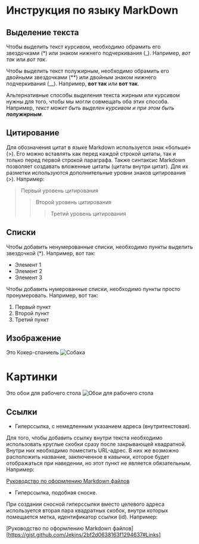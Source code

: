 # Инструкция по языку MarkDown
## Выделение текста

Чтобы выделить текст курсивом, необходимо обрамить его звездочками (*) или знаком нижнего подчеркивания (_). Например, *вот так* или _вот так_.

Чтобы выделить текст полужирным, необходимо обрамить его двойными звездочками (**) или двойным знаком нижнего подчеркивания (__). Например, **вот так** или __вот так__.

Альтернативные способы выделения текста жирным или курсивом нужны для того, чтобы мы могли совмещать оба этих способа. Например, _текст может быть выделен курсивом и при этом быть **полужирным**_.

## Цитирование

Для обозначения цитат в языке Markdown используется знак «больше» (>). Его можно вставлять как перед каждой строкой цитаты, так и только перед первой строкой параграфа. Также синтаксис Markdown позволяет создавать вложенные цитаты (цитаты внутри цитат). Для их разметки используются дополнительные уровни знаков цитирования (>).
Например:
> Первый уровень цитирования
>> Второй уровень цитирования
>>> Третий уровень цитирования

## Списки

Чтобы добавить ненумерованные списки, необходимо пункты выделить звездочкой (*). Например, вот так:
* Элемент 1
* Элемент 2
* Элемент 3

Чтобы добавить нумерованные списки, необходимо пункты просто пронумеровать. Например, вот так:
1. Первый пункт
2. Второй пункт
3. Третий пункт

## Изображение

Это Кокер-спаниель
![Собака](dog.jpg)
# Картинки
Это обои для рабочего стола
![Обои для рабочего стола](wallpaper.jpg) 

## Ссылки

* Гиперссылка, с немедленным указанием адреса (внутритекстовая).

Для того, чтобы добавить ссылку внутри текста необходимо использовать круглые скобки сразу после закрывающей квадратной. Внутри них необходимо поместить URL-адрес. В них же возможно расположить название, заключенное в кавычки, которое будет отображаться при наведении, но этот пункт не является обязательным. Например:

[Руководство по оформлению Markdown файлов](https://gist.github.com/Jekins/2bf2d0638163f1294637#Links)

* Гиперссылка, подобная сноске.

При создании сносной гиперссылки вместо целевого адреса используется вторая пара квадратных скобок, внутри которых помещается метка, идентификатор ссылки (id). Например:

[Руководство по оформлению Markdown файлов][https://gist.github.com/Jekins/2bf2d0638163f1294637#Links]
